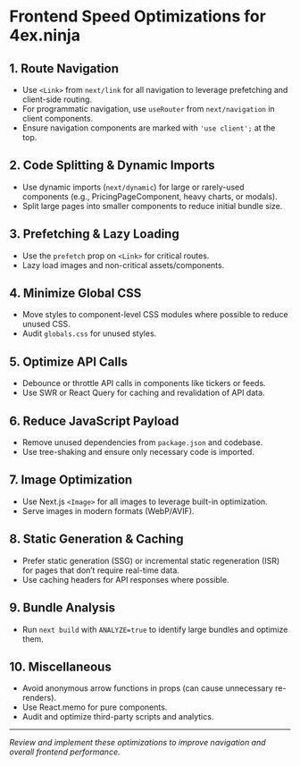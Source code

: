 # Frontend Speed Optimizations for 4ex.ninja

## 1. Route Navigation
- Use `<Link>` from `next/link` for all navigation to leverage prefetching and client-side routing.
- For programmatic navigation, use `useRouter` from `next/navigation` in client components.
- Ensure navigation components are marked with `'use client';` at the top.

## 2. Code Splitting & Dynamic Imports
- Use dynamic imports (`next/dynamic`) for large or rarely-used components (e.g., PricingPageComponent, heavy charts, or modals).
- Split large pages into smaller components to reduce initial bundle size.

## 3. Prefetching & Lazy Loading
- Use the `prefetch` prop on `<Link>` for critical routes.
- Lazy load images and non-critical assets/components.

## 4. Minimize Global CSS
- Move styles to component-level CSS modules where possible to reduce unused CSS.
- Audit `globals.css` for unused styles.

## 5. Optimize API Calls
- Debounce or throttle API calls in components like tickers or feeds.
- Use SWR or React Query for caching and revalidation of API data.

## 6. Reduce JavaScript Payload
- Remove unused dependencies from `package.json` and codebase.
- Use tree-shaking and ensure only necessary code is imported.

## 7. Image Optimization
- Use Next.js `<Image>` for all images to leverage built-in optimization.
- Serve images in modern formats (WebP/AVIF).

## 8. Static Generation & Caching
- Prefer static generation (SSG) or incremental static regeneration (ISR) for pages that don’t require real-time data.
- Use caching headers for API responses where possible.

## 9. Bundle Analysis
- Run `next build` with `ANALYZE=true` to identify large bundles and optimize them.

## 10. Miscellaneous
- Avoid anonymous arrow functions in props (can cause unnecessary re-renders).
- Use React.memo for pure components.
- Audit and optimize third-party scripts and analytics.

---

_Review and implement these optimizations to improve navigation and overall frontend performance._

